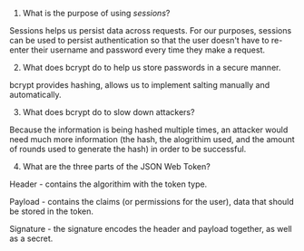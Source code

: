 <!-- Answers to the Short Answer Essay Questions go here -->

1. What is the purpose of using _sessions_?

Sessions helps us persist data across requests. For our purposes, sessions can be used to persist authentication so that the user doesn't have to re-enter their username and password every time they make a request.

2. What does bcrypt do to help us store passwords in a secure manner.

bcrypt provides hashing, allows us to implement salting manually and automatically.

3. What does bcrypt do to slow down attackers?

Because the information is being hashed multiple times, an attacker would need much more information (the hash, the alogrithim used, and the amount of rounds used to generate the hash) in order to be successful.

4. What are the three parts of the JSON Web Token?

Header - contains the algorithim with the token type.

Payload - contains the claims (or permissions for the user), data that should be stored in the token.

Signature - the signature encodes the header and payload together, as well as a secret.
